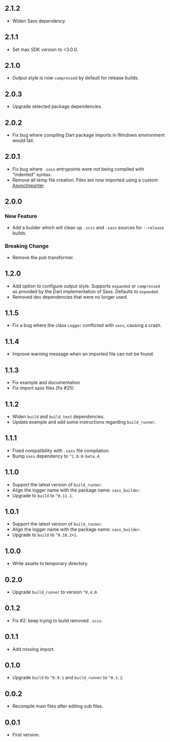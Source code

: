 ## 2.1.2

* Widen Sass dependency.

## 2.1.1

* Set max SDK version to <3.0.0.

## 2.1.0

* Output style is now `compressed` by default for release builds.

## 2.0.3

* Upgrade selected package dependencies.

## 2.0.2

* Fix bug where compiling Dart package imports in Windows environment would
  fail.

## 2.0.1

* Fix bug where `.sass` entrypoints were not being compiled with "indented"
  syntax.
* Remove all temp file creation. Files are now imported using a custom
  [AsyncImporter](https://github.com/sass/dart-sass/blob/0a9a503ae08b2e57b97d5e791024089986dd85c7/lib/src/importer/async.dart#L22).

## 2.0.0

### New Feature

* Add a builder which will clean up `.scss` and `.sass` sources for `--release`
  builds.

### Breaking Change

* Remove the pub transformer.

## 1.2.0

* Add option to configure output style. Supports `expanded` or `compressed` as
  provided by the Dart implementation of Sass. Defaults to `expanded`.
* Removed dev dependencies that were no longer used.

## 1.1.5

* Fix a bug where the class `Logger` conflicted with `sass`, causing a crash.

## 1.1.4

* Improve warning message when an imported file can not be found.

## 1.1.3

* Fix example and documentation
* Fix import sass files (fix #25)

## 1.1.2

* Widen `build` and `build_test` dependencies.
* Update example and add some instructions regarding `build_runner`.

## 1.1.1

* Fixed compatibility with `.sass` file compilation.
* Bump `sass` dependency to `^1.0.0-beta.4`.

## 1.1.0

* Support the latest version of `build_runner`.
* Align the logger name with the package name: `sass_builder`.
* Upgrade to `build` to `^0.11.1`.

## 1.0.1

* Support the latest version of `build_runner`.
* Align the logger name with the package name: `sass_builder`.
* Upgrade to `build` to `^0.10.2+1`.

## 1.0.0

* Write assets to temporary directory.

## 0.2.0

* Upgrade `build_runner` to version `^0.4.0`.

## 0.1.2

* Fix #2: keep trying to build removed `.scss`.

## 0.1.1

* Add missing import.

## 0.1.0

* Upgrade `build` to `^0.9.1` and `build_runner` to `^0.3.2`.

## 0.0.2

* Recompile main files after editing sub files.

## 0.0.1

* First version.

